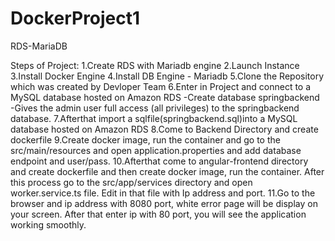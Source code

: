 # DockerProject1
RDS-MariaDB

Steps of Project:
1.Create RDS with Mariadb engine
2.Launch Instance
3.Install Docker Engine
4.Install DB Engine - Mariadb 
5.Clone the Repository which was created by Devloper Team
6.Enter in Project and connect to a MySQL database hosted on Amazon RDS 
     -Create database springbackend
     -Gives the admin user full access (all privileges) to the springbackend database. 
7.Afterthat import a sqlfile(springbackend.sql)into a MySQL database hosted on Amazon RDS
8.Come to Backend Directory and create dockerfile 
9.Create docker image, run the container and go to the src/main/resources and open application.properties and add database endpoint and user/pass.
10.Afterthat come to angular-frontend directory and create dockerfile and then create docker image, run the container. After this process go to the src/app/services directory and open worker.service.ts file. Edit in that file with Ip address and port.
11.Go to the browser and ip address with 8080 port, white error page will be display on your screen. After that enter ip with 80 port, you will see the application working smoothly.
